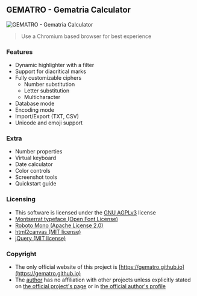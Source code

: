 ## GEMATRO - Gematria Calculator
![GEMATRO - Gematria Calculator](res/preview.png)

> Use a Chromium based browser for best experience

### Features

* Dynamic highlighter with a filter
* Support for diacritical marks
* Fully customizable ciphers
    * Number substitution
    * Letter substitution
    * Multicharacter
* Database mode
* Encoding mode
* Import/Export (TXT, CSV)
* Unicode and emoji support

### Extra

* Number properties
* Virtual keyboard
* Date calculator
* Color controls
* Screenshot tools
* Quickstart guide

### Licensing

* This software is licensed under the [GNU AGPLv3](https://www.gnu.org/licenses/agpl-3.0.html) license
* [Montserrat typeface (Open Font License)](https://fonts.google.com/specimen/Montserrat/about)
* [Roboto Mono (Apache License 2.0)](https://fonts.google.com/specimen/Roboto+Mono/about)
* [html2canvas (MIT license)](https://github.com/niklasvh/html2canvas)
* [jQuery (MIT license)](https://github.com/jquery/jquery)

### Copyright

* The only official website of this project is [https://gematro.github.io](https://gematro.github.io)
* The [author](https://github.com/gematro) has no affiliation with other projects unless explicitly stated on [the official project's page](https://github.com/gematro/gematro.github.io) or in [the official author's profile](https://github.com/gematro)